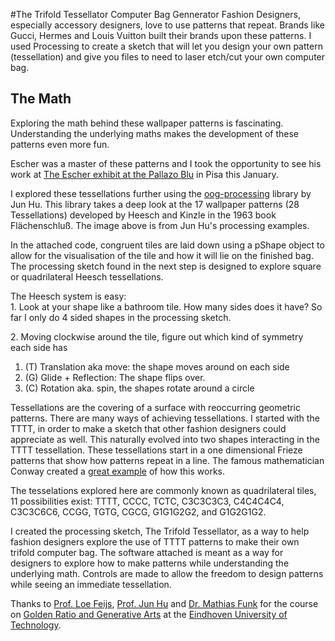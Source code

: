 #The Trifold Tessellator Computer Bag Gennerator
Fashion Designers, especially accessory designers, love to use patterns that repeat. Brands like Gucci, Hermes and Louis Vuitton built their brands upon these patterns. I used Processing to create a sketch that will let you design your own pattern (tessellation) and give you files to need to laser etch/cut your own computer bag.

## The Math

<div class="step-body">

Exploring the math behind these wallpaper patterns is fascinating. Understanding the underlying maths makes the development of these patterns even more fun.

Escher was a master of these patterns and I took the opportunity to see his work at [The Escher exhibit at the Pallazo Blu](https://palazzoblu.it/mostra/escher/) in Pisa this January.

I explored these tessellations further using the [oog-processing](https://github.com/iddi/oogway-processing) library by Jun Hu. This library takes a deep look at the 17 wallpaper patterns (28 Tessellations) developed by Heesch and Kinzle in the 1963 book Flächenschluß. The image above is from Jun Hu's processing examples.

In the attached code, congruent tiles are laid down using a pShape object to allow for the visualisation of the tile and how it will lie on the finished bag. The processing sketch found in the next step is designed to explore square or quadrilateral Heesch tessellations.

The Heesch system is easy:  
1\. Look at your shape like a bathroom tile. How many sides does it have? So far I only do 4 sided shapes in the processing sketch.

2\. Moving clockwise around the tile, figure out which kind of symmetry each side has

1.  (T) Translation aka move: the shape moves around on each side
2.  (G) Glide + Reflection: The shape flips over.
3.  (C) Rotation aka. spin, the shapes rotate around a circle

Tessellations are the covering of a surface with reoccurring geometric patterns. There are many ways of achieving tessellations. I started with the TTTT, in order to make a sketch that other fashion designers could appreciate as well. This naturally evolved into two shapes interacting in the TTTT tessellation. These tessellations start in a one dimensional Frieze patterns that show how patterns repeat in a line. The famous mathematician Conway created a [great example](https://www.maa.org/sites/default/files/images/upload_library/4/vol1/architecture/Math/seven.html) of how this works.

The tesselations explored here are commonly known as quadrilateral tiles, 11 possibilities exist: TTTT, CCCC, TCTC, C3C3C3C3, C4C4C4C4, C3C3C6C6, CCGG, TGTG, CGCG, G1G1G2G2, and G1G2G1G2\.

I created the processing sketch, The Trifold Tessellator, as a way to help fashion designers explore the use of TTTT patterns to make their own trifold computer bag. The software attached is meant as a way for designers to explore how to make patterns while understanding the underlying math. Controls are made to allow the freedom to design patterns while seeing an immediate tessellation.

Thanks to [Prof. Loe Feijs](https://www.tue.nl/en/university/departments/industrial-design/department/staff/detail/ep/e/d/ep-uid/19980800/), [Prof. Jun Hu](https://www.tue.nl/en/university/departments/industrial-design/department/staff/detail/ep/e/d/ep-uid/19992092/) and [Dr. Mathias Funk](https://www.tue.nl/en/university/departments/industrial-design/department/staff/detail/ep/e/d/ep-uid/20062508/) for the course on [Golden Ratio and Generative Arts](http://wiki.id.tue.nl/goldenratio) at the [Eindhoven University of Technology](https://www.tue.nl/en/university/departments/industrial-design/).

</div>

</section>
